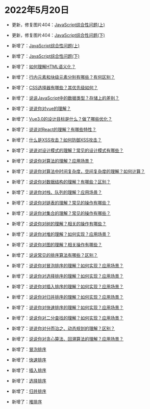 # 2022年5月20日

- 更新，修复图片404：[JavaScript综合性问题(上)](/front-end/javascript/omnibus_advanced_1.md)
- 更新，修复图片404：[JavaScript综合性问题(下)](/front-end/javascript/omnibus_advanced_2.md)

- 新增了：[JavaScript综合性问题(上)](/front-end/javascript/omnibus_advanced_1.md)
- 新增了：[JavaScript综合性问题(下)](/front-end/javascript/omnibus_advanced_2.md)

- 新增了：[如何理解HTML语义化？](/front-end/html/semantization.md)
- 新增了：[行内元素和块级元素分别有哪些？有何区别？](/front-end/html/element_type.md)
- 新增了：[CSS选择器有哪些？其优先级如何？](/front-end/css/selector.md)
- 新增了：[说说JavaScript中的数据类型？存储上的差别？](/front-end/javascript/date_type.md)
- 新增了：[说说你对vue的理解？](/front-end/vue2/vue.md)
- 新增了：[Vue3.0的设计目标是什么？做了哪些优化？](/front-end/vue3/goal.md)
- 新增了：[说说对React的理解？有哪些特性？](/front-end/react/react.md)
- 新增了：[什么是XSS攻击？如何防御XSS攻击？](/front-end/browser/xss.md)
- 新增了：[说说对设计模式的理解？常见的设计模式有哪些？](/front-end/design/design.md)

- 新增了：[说说你对算法的理解？应用场景？](/data-structure-algorithm/basic/algorithm.md)
- 新增了：[说说你对算法中时间复杂度，空间复杂度的理解？如何计算？](/data-structure-algorithm/basic/time_space.md)
- 新增了：[说说你对数据结构的理解？有哪些？区别？](/data-structure-algorithm/basic/structure.md)
- 新增了：[说说你对栈、队列的理解？应用场景？](/data-structure-algorithm/basic/stack_queue.md)
- 新增了：[说说你对链表的理解？常见的操作有哪些？](/data-structure-algorithm/basic/linked_list.md)
- 新增了：[说说你对集合的理解？常见的操作有哪些？](/data-structure-algorithm/basic/set.md)
- 新增了：[说说你对树的理解？相关的操作有哪些？](/data-structure-algorithm/basic/tree.md)
- 新增了：[说说你对堆的理解？如何实现？应用场景？](/data-structure-algorithm/basic/heap.md)
- 新增了：[说说你对图的理解？相关操作有哪些？](/data-structure-algorithm/basic/graph.md)
- 新增了：[说说常见的排序算法有哪些？区别？](/data-structure-algorithm/basic/sort.md)
- 新增了：[说说你对冒泡排序的理解？如何实现？应用场景？](/data-structure-algorithm/basic/bubble_sort.md)
- 新增了：[说说你对选择排序的理解？如何实现？应用场景？](/data-structure-algorithm/basic/selection_sort.md)
- 新增了：[说说你对插入排序的理解？如何实现？应用场景？](/data-structure-algorithm/basic/insertion_sort.md)
- 新增了：[说说你对归并排序的理解？如何实现？应用场景？](/data-structure-algorithm/basic/merge_sort.md)
- 新增了：[说说你对快速排序的理解？如何实现？应用场景？](/data-structure-algorithm/basic/quick_sort.md)
- 新增了：[说说你对二分查找的理解？如何实现？应用场景？](/data-structure-algorithm/basic/binary_search.md)
- 新增了：[说说你对分而治之、动态规划的理解？区别？](/data-structure-algorithm/basic/design1.md)
- 新增了：[说说你对贪心算法、回溯算法的理解？应用场景？](/data-structure-algorithm/basic/design2.md)

- 新增了：[冒泡排序](/data-structure-algorithm/sort/bubble_sort.md)
- 新增了：[快速排序](/data-structure-algorithm/sort/quick_sort.md)
- 新增了：[插入排序](/data-structure-algorithm/sort/insertion_sort.md)
- 新增了：[选择排序](/data-structure-algorithm/sort/selection_sort.md)
- 新增了：[归并排序](/data-structure-algorithm/sort/merge_sort.md)
- 新增了：[堆排序](/data-structure-algorithm/sort/heap_sort.md)